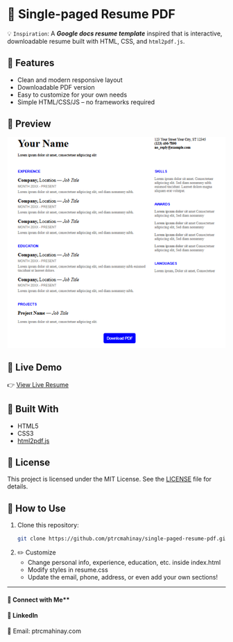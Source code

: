 # 📝 Single-paged Resume PDF

💡 `Inspiration`: A ***Google docs resume template*** inspired that is interactive, downloadable resume built with HTML, CSS, and `html2pdf.js`.  

## 📌 Features

- Clean and modern responsive layout
- Downloadable PDF version
- Easy to customize for your own needs
- Simple HTML/CSS/JS – no frameworks required

## 📸 Preview

![screenshot](images/preview.png) <!-- Replace with an actual screenshot if available -->

## 🚀 Live Demo

👉 [View Live Resume](https://ptrcmahinay.github.io/single-paged-resume-pdf/)  

## 🧰 Built With

- HTML5
- CSS3
- [html2pdf.js](https://github.com/eKoopmans/html2pdf)

## 📜 License

This project is licensed under the MIT License. See the [LICENSE](./LICENSE) file for details.

## 📄 How to Use

1. Clone this repository:
   ```bash
   git clone https://github.com/ptrcmahinay/single-paged-resume-pdf.git```

2. ✏️ Customize
   - Change personal info, experience, education, etc. inside index.html
   - Modify styles in resume.css
   - Update the email, phone, address, or even add your own sections!


***
#### 🔗 Connect with Me**
#### 💼 LinkedIn

📧 Email: ptrcmahinay.com
